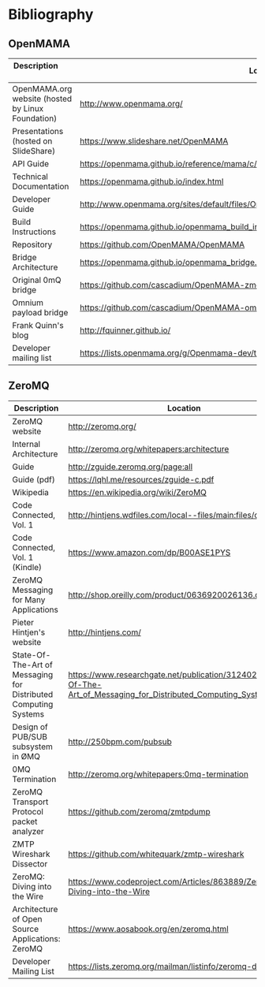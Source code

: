 # Bibliography

## OpenMAMA

Description &nbsp; &nbsp; &nbsp; &nbsp; &nbsp; &nbsp; &nbsp; &nbsp;  &nbsp;| Location
------------------------------------ | -------------  
OpenMAMA.org website (hosted by Linux Foundation) | <http://www.openmama.org/>
Presentations (hosted on SlideShare) | <https://www.slideshare.net/OpenMAMA>
API Guide | <https://openmama.github.io/reference/mama/c/>
Technical Documentation | <https://openmama.github.io/index.html>
Developer Guide | <http://www.openmama.org/sites/default/files/OpenMAMA%20Developer%27s%20Guide%20C.pdf>
Build Instructions | <https://openmama.github.io/openmama_build_instructions.html>
Repository |<https://github.com/OpenMAMA/OpenMAMA>
Bridge Architecture | <https://openmama.github.io/openmama_bridge.html>
Original 0mQ bridge|<https://github.com/cascadium/OpenMAMA-zmq>
Omnium payload bridge|<https://github.com/cascadium/OpenMAMA-omnm>
Frank Quinn's blog|<http://fquinner.github.io/>
Developer mailing list|<https://lists.openmama.org/g/Openmama-dev/topics>


## ZeroMQ
Description | Location
------------------------------------ | -------------  
ZeroMQ website|<http://zeromq.org/>
Internal Architecture | <http://zeromq.org/whitepapers:architecture>
Guide | <http://zguide.zeromq.org/page:all>
Guide (pdf) | <https://lqhl.me/resources/zguide-c.pdf>
Wikipedia | <https://en.wikipedia.org/wiki/ZeroMQ>
Code Connected, Vol. 1 | <http://hintjens.wdfiles.com/local--files/main:files/cc1pe.pdf>
Code Connected, Vol. 1 (Kindle) | <https://www.amazon.com/dp/B00ASE1PYS>
ZeroMQ Messaging for Many Applications | <http://shop.oreilly.com/product/0636920026136.do>
Pieter Hintjen's website | <http://hintjens.com/>
State-Of-The-Art of Messaging for Distributed Computing Systems | <https://www.researchgate.net/publication/312402709_State-Of-The-Art_of_Messaging_for_Distributed_Computing_Systems>
Design of PUB/SUB subsystem in ØMQ | <http://250bpm.com/pubsub>
 0MQ Termination| <http://zeromq.org/whitepapers:0mq-termination>
ZeroMQ Transport Protocol packet analyzer | <https://github.com/zeromq/zmtpdump>
 ZMTP Wireshark Dissector| <https://github.com/whitequark/zmtp-wireshark>
ZeroMQ: Diving into the Wire | <https://www.codeproject.com/Articles/863889/ZeroMQ-Diving-into-the-Wire>
Architecture of Open Source Applications: ZeroMQ | <https://www.aosabook.org/en/zeromq.html>
Developer Mailing List | <https://lists.zeromq.org/mailman/listinfo/zeromq-dev>